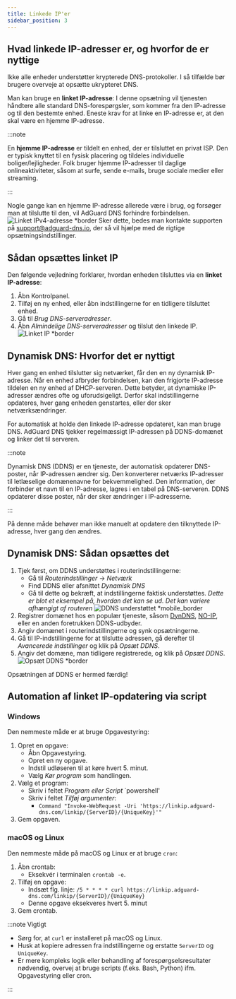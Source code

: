 ```yaml
---
title: Linkede IP'er
sidebar_position: 3
---
```


## Hvad linkede IP-adresser er, og hvorfor de er nyttige

Ikke alle enheder understøtter krypterede DNS-protokoller. I så tilfælde bør brugere overveje at opsætte ukrypteret DNS.

Man kan bruge en **linket IP-adresse**: I denne opsætning vil tjenesten håndtere alle standard DNS-forespørgsler, som kommer fra den IP-adresse og til den bestemte enhed. Eneste krav for at linke en IP-adresse er, at den skal være en hjemme IP-adresse.

:::note

En **hjemme IP-adresse** er tildelt en enhed, der er tilsluttet en privat ISP. Den er typisk knyttet til en fysisk placering og tildeles individuelle boliger/lejligheder. Folk bruger hjemme IP-adresser til daglige onlineaktiviteter, såsom at surfe, sende e-mails, bruge sociale medier eller streaming.

:::

Nogle gange kan en hjemme IP-adresse allerede være i brug, og forsøger man at tilslutte til den, vil AdGuard DNS forhindre forbindelsen.
![Linket IPv4-adresse \*border](https://cdn.adtidy.org/content/kb/dns/private/new_dns/connect/linked.png)
Sker dette, bedes man kontakte supporten på [support@adguard-dns.io](mailto:support@adguard-dns.io), der så vil hjælpe med de rigtige opsætningsindstillinger.

## Sådan opsættes linket IP

Den følgende vejledning forklarer, hvordan enheden tilsluttes via en **linket IP-adresse**:

1. Åbn Kontrolpanel.
2. Tilføj en ny enhed, eller åbn indstillingerne for en tidligere tilsluttet enhed.
3. Gå til _Brug DNS-serveradresser_.
4. Åbn _Almindelige DNS-serveradresser_ og tilslut den linkede IP.
   ![Linket IP \*border](https://cdn.adtidy.org/content/kb/dns/private/new_dns/connect/linked_step4.png)

## Dynamisk DNS: Hvorfor det er nyttigt

Hver gang en enhed tilslutter sig netværket, får den en ny dynamisk IP-adresse. Når en enhed afbryder forbindelsen, kan den frigjorte IP-adresse tildelen en ny enhed af DHCP-serveren. Dette betyder, at dynamiske IP-adresser ændres ofte og uforudsigeligt. Derfor skal indstillingerne opdateres, hver gang enheden genstartes, eller der sker netværksændringer.

For automatisk at holde den linkede IP-adresse opdateret, kan man bruge DNS. AdGuard DNS tjekker regelmæssigt IP-adressen på DDNS-domænet og linker det til serveren.

:::note

Dynamisk DNS (DDNS) er en tjeneste, der automatisk opdaterer DNS-poster, når IP-adressen ændrer sig. Den konverterer netværks IP-adresser til letlæselige domænenavne for bekvemmelighed. Den information, der forbinder et navn til en IP-adresse, lagres i en tabel på DNS-serveren. DDNS opdaterer disse poster, når der sker ændringer i IP-adresserne.

:::

På denne måde behøver man ikke manuelt at opdatere den tilknyttede IP-adresse, hver gang den ændres.

## Dynamisk DNS: Sådan opsættes det

1. Tjek først, om DDNS understøttes i routerindstillingerne:
   - Gå til _Routerindstillinger_ → _Netværk_
   - Find DDNS eller afsnittet _Dynamisk DNS_
   - Gå til dette og bekræft, at indstillingerne faktisk understøttes. _Dette er blot et eksempel på, hvordan det kan se ud. Det kan variere afhængigt af routeren_
     ![DDNS understøttet \*mobile\_border](https://cdn.adtidy.org/content/kb/dns/private/new_dns/connect/dynamic_dns.png)
2. Registrer domænet hos en populær tjeneste, såsom [DynDNS](https://dyn.com/remote-access/), [NO-IP](https://www.noip.com/), eller en anden foretrukken DDNS-udbyder.
3. Angiv domænet i routerindstillingerne og synk opsætningerne.
4. Gå til IP-indstillingerne for at tilslutte adressen, gå derefter til _Avancerede indstillinger_ og klik på _Opsæt DDNS_.
5. Angiv det domæne, man tidligere registrerede, og klik på _Opsæt DDNS_.
   ![Opsæt DDNS \*border](https://cdn.adtidy.org/content/kb/dns/private/new_dns/connect/dns_supported.png)

Opsætningen af DDNS er hermed færdig!

## Automation af linket IP-opdatering via script

### Windows

Den nemmeste måde er at bruge Opgavestyring:

1. Opret en opgave:
   - Åbn Opgavestyring.
   - Opret en ny opgave.
   - Indstil udløseren til at køre hvert 5. minut.
   - Vælg _Kør program_ som handlingen.
2. Vælg et program:
   - Skriv i feltet _Program eller Script_ \`powershell'
   - Skriv i feltet _Tilføj argumenter_:
     - `Command "Invoke-WebRequest -Uri 'https://linkip.adguard-dns.com/linkip/{ServerID}/{UniqueKey}'"`
3. Gem opgaven.

### macOS og Linux

Den nemmeste måde på macOS og Linux er at bruge `cron`:

1. Åbn crontab:
   - Eksekvér i terminalen `crontab -e`.
2. Tilføj en opgave:
   - Indsæt flg. linje:
     `/5 * * * * curl https://linkip.adguard-dns.com/linkip/{ServerID}/{UniqueKey}`
   - Denne opgave eksekveres hvert 5. minut
3. Gem crontab.

:::note Vigtigt

- Sørg for, at `curl` er installeret på macOS og Linux.
- Husk at kopiere adressen fra indstillingerne og erstatte `ServerID` og `UniqueKey`.
- Er mere kompleks logik eller behandling af forespørgselsresultater nødvendig, overvej at bruge scripts (f.eks. Bash, Python) ifm. Opgavestyring eller cron.

:::
